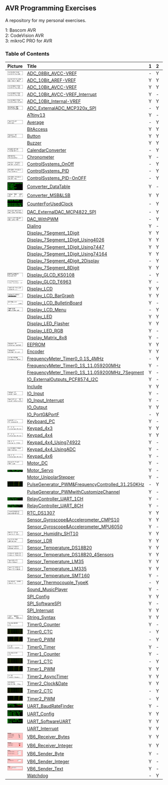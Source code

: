 ## AVR Programming Exercises
A repository for my personal exercises.

1: Bascom AVR  
2: CodeVision AVR  
3: mikroC PRO for AVR 

### Table of Contents
|Picture|Title|1|2|3|
|:------|:----|:----:|:--------:|:----:|
|![](ADC_08Bit_AVCC-VREF/Simulate/Album.png)|[ADC_08Bit_AVCC-VREF](ADC_08Bit_AVCC-VREF)|-|Y|-|
|![](ADC_10Bit_AREF-VREF/Simulate/Album.png)|[ADC_10Bit_AREF-VREF](ADC_10Bit_AREF-VREF)|Y|Y|-|
|![](ADC_10Bit_AVCC-VREF/Simulate/Album.png)|[ADC_10Bit_AVCC-VREF](ADC_10Bit_AVCC-VREF)|Y|Y|-|
|![](ADC_10Bit_AVCC-VREF_Interrupt/Simulate/Album.png)|[ADC_10Bit_AVCC-VREF_Interrupt](ADC_10Bit_AVCC-VREF_Interrupt)|Y|-|-|
|![](ADC_10Bit_Internal-VREF/Simulate/Album.png)|[ADC_10Bit_Internal-VREF](ADC_10Bit_Internal-VREF)|Y|Y|-|
|![](ADC_ExternalADC_MCP320x_SPI/Simulate/Album.png)|[ADC_ExternalADC_MCP320x_SPI](ADC_ExternalADC_MCP320x_SPI)|-|Y|-|
|![]()|[ATtiny13](ATtiny13)|Y|-|-|
|![](Average/Simulate/Album.png)|[Average](Average)|-|Y|-|
|![]()|[BitAccess](BitAccess)|Y|Y|-|
|![](Button/Simulate/Album.png)|[Button](Button)|Y|Y|Y|
|![]()|[Buzzer](Buzzer)|Y|Y|Y|
|![](CalendarConverter/Simulate/Album.png)|[CalendarConverter](CalendarConverter)|-|Y|-|
|![](Chronometer/Simulate/Album.png)|[Chronometer](Chronometer)|Y|-|-|
|![](ControlSystems_OnOff/Simulate/Album.png)|[ControlSystems_OnOff](ControlSystems_OnOff)|-|Y|-|
|![](ControlSystems_PID/Simulate/Album.png)|[ControlSystems_PID](ControlSystems_PID)|-|Y|-|
|![](ControlSystems_PID-OnOFF/Simulate/Album.png)|[ControlSystems_PID-OnOFF](ControlSystems_PID-OnOFF)|-|Y|-|
|![](Converter_DataTable/Simulate/Album.png)|[Converter_DataTable](Converter_DataTable)|Y|-|-|
|![](Converter_MSB&LSB/Simulate/Album.png)|[Converter_MSB&LSB](Converter_MSB&LSB)|Y|Y|-|
|![](CounterForUsedClock/Simulate/Album.png)|[CounterForUsedClock](CounterForUsedClock)|-|Y|-|
|![](DAC_ExternalDAC_MCP4822_SPI/Simulate/Album.png)|[DAC_ExternalDAC_MCP4822_SPI](DAC_ExternalDAC_MCP4822_SPI)|-|Y|-|
|![](DAC_WithPWM/Simulate/Album.png)|[DAC_WithPWM](DAC_WithPWM)|-|Y|-|
|![]()|[Dialing](Dialing)|Y|-|-|
|![]()|[Display_7Segment_1Digit](Display_7Segment_1Digit)|Y|Y|-|
|![]()|[Display_7Segment_1Digit_Using4026](Display_7Segment_1Digit_Using4026)|Y|Y|-|
|![]()|[Display_7Segment_1Digit_Using7447](Display_7Segment_1Digit_Using7447)|Y|Y|-|
|![]()|[Display_7Segment_1Digit_Using74164](Display_7Segment_1Digit_Using74164)|Y|Y|-|
|![]()|[Display_7Segment_4Digit_2Display](Display_7Segment_4Digit_2Display)|-|Y|-|
|![]()|[Display_7Segment_8Digit](Display_7Segment_8Digit)|Y|Y|-|
|![](Display_GLCD_KS0108/Simulate/Album.png)|[Display_GLCD_KS0108](Display_GLCD_KS0108)|-|Y|-|
|![](Display_GLCD_T6963/Simulate/Album.png)|[Display_GLCD_T6963](Display_GLCD_T6963)|Y|-|-|
|![](Display_LCD/Simulate/Album.png)|[Display_LCD](Display_LCD)|Y|Y|Y|
|![](Display_LCD_BarGraph/Simulate/Album.png)|[Display_LCD_BarGraph](Display_LCD_BarGraph)|Y|Y|-|
|![](Display_LCD_BulletinBoard/Simulate/Album.png)|[Display_LCD_BulletinBoard](Display_LCD_BulletinBoard)|Y|-|-|
|![](Display_LCD_Menu/Simulate/Album.png)|[Display_LCD_Menu](Display_LCD_Menu)|-|Y|-|
|![]()|[Display_LED](Display_LED)|Y|Y|-|
|![]()|[Display_LED_Flasher](Display_LED_Flasher)|Y|Y|-|
|![]()|[Display_LED_RGB](Display_LED_RGB)|Y|-|-|
|![]()|[Display_Matrix_8x8](Display_Matrix_8x8)|Y|-|-|
|![](EEPROM/Simulate/Album.png)|[EEPROM](EEPROM)|Y|Y|-|
|![](Encoder/Simulate/Album.png)|[Encoder](Encoder)|Y|Y|-|
|![](FrequencyMeter_Timer0_0.1S_4MHz/Simulate/Album.png)|[FrequencyMeter_Timer0_0.1S_4MHz](FrequencyMeter_Timer0_0.1S_4MHz)|-|Y|-|
|![]()|[FrequencyMeter_Timer0_1S_11.059200MHz](FrequencyMeter_Timer0_1S_11.059200MHz)|Y|-|-|
|![]()|[FrequencyMeter_Timer0_1S_11.059200MHz_7Segment](FrequencyMeter_Timer0_1S_11.059200MHz_7Segment)|Y|-|-|
|![]()|[IO_ExternalOutputs_PCF8574_I2C](IO_ExternalOutputs_PCF8574_I2C)|Y|-|-|
|![]()|[Include](Include)|Y|Y|-|
|![](IO_Input/Simulate/Album.png)|[IO_Input](IO_Input)|Y|-|-|
|![](IO_Input_Interrupt/Simulate/Album.png)|[IO_Input_Interrupt](IO_Input_Interrupt)|Y|-|-|
|![]()|[IO_Output](IO_Output)|Y|Y|-|
|![]()|[IO_PortG&PortF](IO_PortG&PortF)|-|Y|-|
|![](Keyboard_PC/Hardware/Album.png)|[Keyboard_PC](Keyboard_PC)|Y|-|-|
|![](Keypad_4x3/Simulate/Album.png)|[Keypad_4x3](Keypad_4x3)|Y|Y|-|
|![](Keypad_4x4/Simulate/Album.png)|[Keypad_4x4](Keypad_4x4)|Y|Y|-|
|![](Keypad_4x4_Using74922/Simulate/Album.png)|[Keypad_4x4_Using74922](Keypad_4x4_Using74922)|Y|-|-|
|![](Keypad_4x4_UsingADC/Simulate/Album.png)|[Keypad_4x4_UsingADC](Keypad_4x4_UsingADC)|Y|-|-|
|![](Keypad_4x6/Simulate/Album.png)|[Keypad_4x6](Keypad_4x6)|Y|-|-|
|![](Motor_DC/Simulate/Album.png)|[Motor_DC](Motor_DC)|Y|-|-|
|![](Motor_Servo/Simulate/Album.png)|[Motor_Servo](Motor_Servo)|Y|-|-|
|![]()|[Motor_UnipolarStepper](Motor_UnipolarStepper)|Y|-|-|
|![](PulseGenerator_PWM&FrequencyControlled_31.250KHz/Simulate/Album.png)|[PulseGenerator_PWM&FrequencyControlled_31.250KHz](PulseGenerator_PWM&FrequencyControlled_31.250KHz)|-|Y|-|
|![]()|[PulseGenerator_PWMwithCustomizeChannel](PulseGenerator_PWMwithCustomizeChannel)|Y|-|-|
|![](RelayController_UART_1CH/Simulate/Album.png)|[RelayController_UART_1CH](RelayController_UART_1CH)|Y|-|-|
|![](RelayController_UART_8CH/Simulate/Album.png)|[RelayController_UART_8CH](RelayController_UART_8CH)|Y|-|-|
|![](RTC_DS1307/Simulate/Album.png)|[RTC_DS1307](RTC_DS1307)|Y|Y|-|
|![]()|[Sensor_Gyroscope&Accelerometer_CMPS10](Sensor_Gyroscope&Accelerometer_CMPS10)|Y|Y|-|
|![]()|[Sensor_Gyroscope&Accelerometer_MPU6050](Sensor_Gyroscope&Accelerometer_MPU6050)|Y|-|-|
|![](Sensor_Humidity_SHT10/Simulate/Album.png)|[Sensor_Humidity_SHT10](Sensor_Humidity_SHT10)|Y|Y|-|
|![](Sensor_LDR/Simulate/Album.png)|[Sensor_LDR](Sensor_LDR)|Y|Y|-|
|![](Sensor_Temperature_DS18B20/Simulate/Album.png)|[Sensor_Temperature_DS18B20](Sensor_Temperature_DS18B20)|Y|Y|-|
|![](Sensor_Temperature_DS18B20_4Sensors/Simulate/Album.png)|[Sensor_Temperature_DS18B20_4Sensors](Sensor_Temperature_DS18B20_4Sensors)|Y|Y|-|
|![](Sensor_Temperature_LM35/Simulate/Album.png)|[Sensor_Temperature_LM35](Sensor_Temperature_LM35)|Y|Y|-|
|![](Sensor_Temperature_LM335/Simulate/Album.png)|[Sensor_Temperature_LM335](Sensor_Temperature_LM335)|Y|Y|-|
|![]()|[Sensor_Temperature_SMT160](Sensor_Temperature_SMT160)|Y|-|-|
|![](Sensor_Thermocouple_TypeK/Simulate/Album.png)|[Sensor_Thermocouple_TypeK](Sensor_Thermocouple_TypeK)|-|Y|-|
|![]()|[Sound_MusicPlayer](Sound_MusicPlayer)|Y|-|-|
|![]()|[SPI_Config](SPI_Config)|Y|Y|-|
|![]()|[SPI_SoftwareSPI](SPI_SoftwareSPI)|Y|-|-|
|![]()|[SPI_Interrupt](SPI_Interrupt)|Y|Y|-|
|![](String_Syntax/Simulate/Album.png)|[String_Syntax](String_Syntax)|Y|Y|-|
|![](Timer0_Counter/Simulate/Album.png)|[Timer0_Counter](Timer0_Counter)|Y|-|-|
|![](Timer0_CTC/Simulate/Album.png)|[Timer0_CTC](Timer0_CTC)|-|Y|-|
|![](Timer0_PWM/Simulate/Album.png)|[Timer0_PWM](Timer0_PWM)|-|Y|-|
|![](Timer0_Timer/Simulate/Album.png)|[Timer0_Timer](Timer0_Timer)|Y|-|-|
|![](Timer1_Counter/Simulate/Album.png)|[Timer1_Counter](Timer1_Counter)|Y|-|-|
|![](Timer1_CTC/Simulate/Album.png)|[Timer1_CTC](Timer1_CTC)|-|Y|-|
|![](Timer1_PWM/Simulate/Album.png)|[Timer1_PWM](Timer1_PWM)|Y|Y|-|
|![](Timer2_AsyncTimer/Simulate/Album.png)|[Timer2_AsyncTimer](Timer2_AsyncTimer)|Y|Y|-|
|![](Timer2_Clock&Date/Simulate/Album.png)|[Timer2_Clock&Date](Timer2_Clock&Date)|Y|Y|-|
|![](Timer2_CTC/Simulate/Album.png)|[Timer2_CTC](Timer2_CTC)|-|Y|-|
|![](Timer2_PWM/Simulate/Album.png)|[Timer2_PWM](Timer2_PWM)|-|Y|-|
|![](UART_BaudRateFinder/Simulate/Album.png)|[UART_BaudRateFinder](UART_BaudRateFinder)|Y|-|-|
|![](UART_Config/Simulate/Album.png)|[UART_Config](UART_Config)|Y|Y|-|
|![](UART_SoftwareUART/Simulate/Album.png)|[UART_SoftwareUART](UART_SoftwareUART)|Y|Y|-|
|![]()|[UART_Interrupt](UART_Interrupt)|Y|Y|-|
|![](VB6_Receiver_Bytes/Code_VB6/Album.jpg)|[VB6_Receiver_Bytes](VB6_Receiver_Bytes)|Y|Y|-|
|![](VB6_Receiver_Integer/Code_VB6/Album.jpg)|[VB6_Receiver_Integer](VB6_Receiver_Integer)|Y|Y|-|
|![](VB6_Sender_Byte/Code_VB6/Album.jpg)|[VB6_Sender_Byte](VB6_Sender_Byte)|Y|-|-|
|![](VB6_Sender_Integer/Code_VB6/Album.jpg) |[VB6_Sender_Integer](VB6_Sender_Integer)|Y|-|-|
|![](VB6_Sender_Text/Code_VB6/Album.jpg) |[VB6_Sender_Text](VB6_Sender_Text)|Y|-|-|
|![]()|[Watchdog](Watchdog)|-|Y|-|



